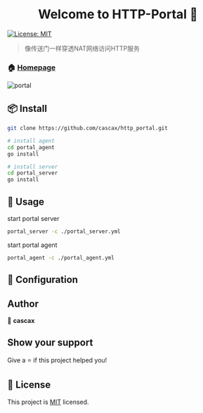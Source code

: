 <h1 align="center">Welcome to HTTP-Portal 👋</h1>
<p>
  <a href="https://github.com/cascax/http_portal/blob/master/LICENSE">
    <img alt="License: MIT" src="https://img.shields.io/badge/License-MIT-yellow.svg" target="_blank" />
  </a>
</p>

> 像传送门一样穿透NAT网络访问HTTP服务

### 🏠 [Homepage](https://github.com/cascax/http_portal)

![portal](https://user-images.githubusercontent.com/7347114/60699454-84f91200-9f26-11e9-8c83-f9cc20140eb5.png)

## 📦 Install

```sh
git clone https://github.com/cascax/http_portal.git

# install agent
cd portal_agent
go install

# install server
cd portal_server
go install
```

## 🚀 Usage

start portal server

```sh
portal_server -c ./portal_server.yml
```

start portal agent

```sh
portal_agent -c ./portal_agent.yml
```

## 🔧 Configuration

## Author

👤 **cascax**


## Show your support

Give a ⭐️ if this project helped you!

## 📝 License

This project is [MIT](https://github.com/cascax/http_portal/blob/master/LICENSE) licensed.
